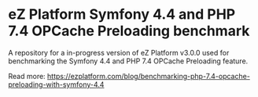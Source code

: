 # eZ Platform Symfony 4.4 and PHP 7.4 OPCache Preloading benchmark

A repository for a in-progress version of eZ Platform v3.0.0 used for benchmarking the Symfony 4.4 and PHP 7.4 OPCache Preloading feature.

Read more: https://ezplatform.com/blog/benchmarking-php-7.4-opcache-preloading-with-symfony-4.4
